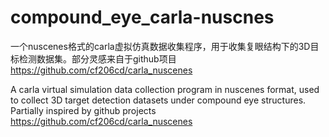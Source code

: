 # compound_eye_carla-nuscnes
一个nuscenes格式的carla虚拟仿真数据收集程序，用于收集复眼结构下的3D目标检测数据集。部分灵感来自于github项目 https://github.com/cf206cd/carla_nuscenes


A carla virtual simulation data collection program in nuscenes format, used to collect 3D target detection datasets under compound eye structures. Partially inspired by github projects https://github.com/cf206cd/carla_nuscenes
